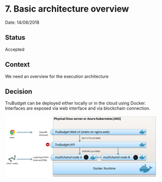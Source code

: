 # 7. Basic architecture overview

Date: 14/08/2018

## Status

Accepted

## Context

We need an overview for the execution architecture

## Decision

TruBudget can be deployed either locally or in the cloud using Docker. Interfaces are exposed via web interface and via blockchain connection.

![Overview of architecture](./0007-execution-architecture-overview.png)
